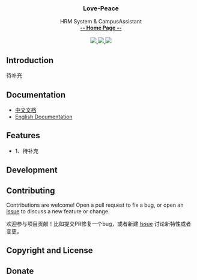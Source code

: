 <p align="center" >
    <h3 align="center">Love-Peace</h3>
    <p align="center">
        HRM System & CampusAssistant
        <br>
        <a href="https://github.com/luvsicz/Love-Peace/"><strong>-- Home Page --</strong></a>
        <br>
        <br>
        <a href="https://github.com/luvsicz/Love-Peace/actions">
            <img src="https://github.com/luvsicz/Love-Peace/workflows/Android%20APP%20CI/badge.svg" >
        </a>
        <a href="https://github.com/luvsicz/Love-Peace/actions">
            <img src="https://github.com/luvsicz/Love-Peace/workflows/App%20Server%20CI/badge.svg" >
        </a>
        <a href="https://github.com/luvsicz/Love-Peace/actions">
            <img src="https://github.com/luvsicz/Love-Peace/workflows/HRM%20Server%20CI/badge.svg" >
        </a>
    </p>
</p>


## Introduction
待补充
## Documentation
- [中文文档](https://github.com/luvsicz/Love-Peace)
- [English Documentation](https://github.com/luvsicz/Love-Peace)

## Features
- 1、待补充

## Development
## Contributing
Contributions are welcome! Open a pull request to fix a bug, or open an [Issue](https://github.com/luvsicz/Love-Peace/issues) to discuss a new feature or change.

欢迎参与项目贡献！比如提交PR修复一个bug，或者新建 [Issue](https://github.com/luvsicz/Love-Peace/issues) 讨论新特性或者变更。


## Copyright and License
## Donate
